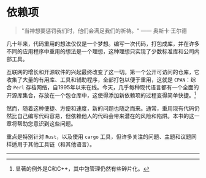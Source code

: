 # 依赖项

> "当神想要惩罚我们时，他们会满足我们的祈祷。" —— 奥斯卡·王尔德

几十年来，代码重用的想法仅仅是一个梦想。编写一次代码，打包成库，并在许多不同的应用程序中重用的想法是一个理想，这种理想只实现了少数标准库和公司内部工具。

互联网的增长和开源软件的兴起最终改变了这一切。第一个公开可访问的仓库，它收集了大量的有用库、工具和辅助程序，全部打包以便于重用，这就是 `CPAN`：综合 `Perl` 存档网络，自1995年以来在线。今天，几乎每种现代语言都有一个全面的开源库集合，存放在一个包仓库中，这使得添加新依赖项的过程变得简单快捷。[^1]

然而，随着这种便捷、方便和速度，新的问题也随之而来。通常，重用现有代码仍然比自己编写代码容易，但依赖他人的代码会带来潜在的风险和陷阱。本书的这一章将帮助您意识到这些问题。

重点是特别针对 `Rust`，以及使用 `cargo` 工具，但许多关注的问题、主题和议题同样适用于其他工具链（和其他语言）。

---

[^1]: 显著的例外是C和C++，其中包管理仍然有些碎片化。
